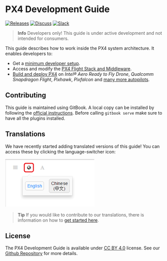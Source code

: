 # PX4 Development Guide

[![Releases](https://img.shields.io/github/release/PX4/Firmware.svg)](https://github.com/PX4/Firmware/releases) [![Discuss](https://img.shields.io/badge/discuss-px4-ff69b4.svg)](http://discuss.px4.io/) [![Slack](https://px4-slack.herokuapp.com/badge.svg)](http://slack.px4.io) 

> **Info** Developers only! This guide is under active development and not intended for consumers.

This guide describes how to work inside the PX4 system architecture. It enables developers to:

* Get a [minimum developer setup](setup/config_initial.md).
* Access and modify the [PX4 Flight Stack and Middleware](concept/architecture.md).
* [Build and deploy PX4](setup/building_px4.md) on _Intel® Aero Ready to Fly Drone_, _Qualcomm Snapdragon Flight_, _Pixhawk_, _Pixfalcon_ and [many more autopilots](https://docs.px4.io/en/flight_controller/).

## Contributing

This guide is maintained using GitBook. A local copy can be installed by following the [official instructions](https://toolchain.gitbook.com/setup.html). Before calling `gitbook serve` make sure to have all the plugins installed.

## Translations

We have recently started adding translated versions of this guide! You can access these by clicking the language-switcher icon:

![Gitbook Language Selector](../assets/gitbook/gitbook_language_selector.png)

> **Tip** If you would like to contribute to our translations, there is information on how to [get started here](https://github.com/PX4/px4_user_guide#translation).


## License

The PX4 Development Guide is available under [CC BY 4.0](https://creativecommons.org/licenses/by/4.0/) license. See our [Github Repository](https://github.com/PX4/Devguide) for more details.

